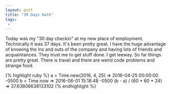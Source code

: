 ```yaml
---
layout: post
title: "30 Days Hath"
tags:
 -
---
```


Today was my "30 day checkin" at my new place of employment. Technically it was 37 days. It's been pretty great. I have the huge advantage of knowing the ins and outs of the company and having lots of friends and acquaintances. They trust me to get stuff done. I get leeway. So far things are pretty great. There is travel and there are weird code problems and strange food.

{% highlight ruby %}
a = Time.new(2016, 4, 25)
 => 2016-04-25 00:00:00 -0500
b = Time.now
 => 2016-06-01 15:18:48 -0500
(b - a) / (60 * 60 * 24)
 => 37.63806638133102
 {% endhighlight %}
